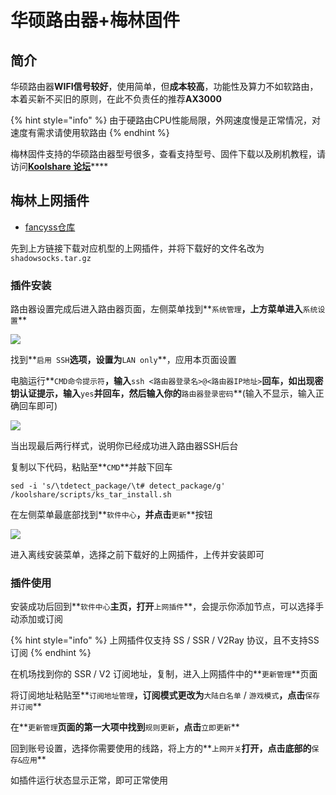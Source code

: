 # 华硕路由器+梅林固件

## 简介

华硕路由器**WIFI信号较好**，使用简单，但**成本较高**，功能性及算力不如软路由，本着买新不买旧的原则，在此不负责任的推荐**AX3000**

{% hint style="info" %}
由于硬路由CPU性能局限，外网速度慢是正常情况，对速度有需求请使用软路由
{% endhint %}

梅林固件支持的华硕路由器型号很多，查看支持型号、固件下载以及刷机教程，请访问[**Koolshare 论坛**](https://koolshare.cn/forum-96-1.html)\*\*\*\*

## **梅林上网插件**

* [fancyss仓库](https://github.com/hq450/fancyss)

先到上方链接下载对应机型的上网插件，并将下载好的文件名改为`shadowsocks.tar.gz`

### 插件安装

路由器设置完成后进入路由器页面，左侧菜单找到**`系统管理`**，上方菜单进入**`系统设置`**

![](https://cdn.jsdelivr.net/gh/EYW-015/Oculus-guide-China/img/merlin/merlin2.png)

找到**`启用 SSH`**选项，设置为**`LAN only`**，应用本页面设置

电脑运行**`CMD命令提示符`**，输入**`ssh <路由器登录名>@<路由器IP地址>`**回车，如出现密钥认证提示，输入**`yes`**并回车，然后输入你的**`路由器登录密码`**\(输入不显示，输入正确回车即可\)

![](https://cdn.jsdelivr.net/gh/EYW-015/Oculus-guide-China/img/merlin/merlin3.png)

当出现最后两行样式，说明你已经成功进入路由器SSH后台

复制以下代码，粘贴至**`CMD`**并敲下回车

```text
sed -i 's/\tdetect_package/\t# detect_package/g' /koolshare/scripts/ks_tar_install.sh
```

在左侧菜单最底部找到**`软件中心`**，并点击**`更新`**按钮

![](https://cdn.jsdelivr.net/gh/EYW-015/Oculus-guide-China/img/merlin/merlin1.png)

进入离线安装菜单，选择之前下载好的上网插件，上传并安装即可

### 插件使用

安装成功后回到**`软件中心`**主页，打开**`上网插件`**，会提示你添加节点，可以选择手动添加或订阅

{% hint style="info" %}
上网插件仅支持 SS / SSR / V2Ray 协议，且不支持SS订阅
{% endhint %}

在机场找到你的 SSR / V2 订阅地址，复制，进入上网插件中的**`更新管理`**页面

将订阅地址粘贴至**`订阅地址管理`**，订阅模式更改为**`大陆白名单` / `游戏模式`**，点击**`保存并订阅`**

在**`更新管理`**页面的第一大项中找到**`规则更新`**，点击**`立即更新`**

回到账号设置，选择你需要使用的线路，将上方的**`上网开关`**打开，点击底部的**`保存&应用`**

如插件运行状态显示正常，即可正常使用

